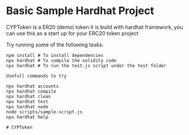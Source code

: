 # Basic Sample Hardhat Project

CYPToken is a ER20 (demo) token it is build with hardhat framework, you can use this as a start up for your ERC20 token project


Try running some of the following tasks:

```shell
npm install # To install dependencies
npx hardhat # To compile the solidity code
npx hardhat # To run the test.js script under the test folder

Usefull commands to try

npx hardhat accounts
npx hardhat compile
npx hardhat clean
npx hardhat test
npx hardhat node
node scripts/sample-script.js
npx hardhat help

# CYPToken
